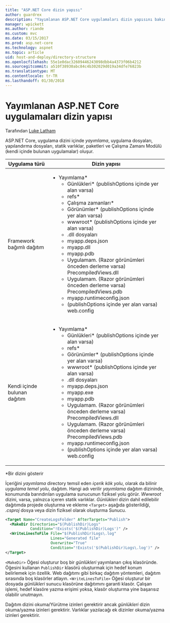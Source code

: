 ```yaml
---
title: "ASP.NET Core dizin yapısı"
author: guardrex
description: "Yayımlanan ASP.NET Core uygulamaları dizin yapısını bakın."
manager: wpickett
ms.author: riande
ms.custom: mvc
ms.date: 03/15/2017
ms.prod: asp.net-core
ms.technology: aspnet
ms.topic: article
uid: host-and-deploy/directory-structure
ms.openlocfilehash: 55e1e0dac32609446243098dbb4a4373f06b4212
ms.sourcegitcommit: a510f38930abc84c4b302029d019a34dfe76823b
ms.translationtype: MT
ms.contentlocale: tr-TR
ms.lasthandoff: 01/30/2018
---
```

# <a name="directory-structure-of-published-aspnet-core-apps"></a>Yayımlanan ASP.NET Core uygulamaları dizin yapısı

Tarafından [Luke Latham](https://github.com/guardrex)

ASP.NET Core, uygulama dizini içinde *yayımlama*, uygulama dosyaları, yapılandırma dosyaları, statik varlıklar, paketleri ve Çalışma Zamanı Modülü (kendi içinde bulunan uygulamalar) oluşur.

| Uygulama türü                       | Dizin yapısı |
| ------------------------------ | ------------------- |
| Framework bağımlı dağıtım | <ul><li>Yayımlama\*<ul><li>Günlükleri\* (publishOptions içinde yer alan varsa)</li><li>refs\*</li><li>Çalışma zamanları\*</li><li>Görünümler\* (publishOptions içinde yer alan varsa)</li><li>wwwroot\* (publishOptions içinde yer alan varsa)</li><li>.dll dosyaları</li><li>myapp.deps.json</li><li>myapp.dll</li><li>myapp.pdb</li><li>Uygulamam. (Razor görünümleri önceden derleme varsa) PrecompiledViews.dll</li><li>Uygulamam. (Razor görünümleri önceden derleme varsa) PrecompiledViews.pdb</li><li>myapp.runtimeconfig.json</li><li>(publishOptions içinde yer alan varsa) web.config</li></ul></li></ul> |
| Kendi içinde bulunan dağıtım      | <ul><li>Yayımlama\*<ul><li>Günlükleri\* (publishOptions içinde yer alan varsa)</li><li>refs\*</li><li>Görünümler\* (publishOptions içinde yer alan varsa)</li><li>wwwroot\* (publishOptions içinde yer alan varsa)</li><li>.dll dosyaları</li><li>myapp.deps.json</li><li>myapp.exe</li><li>myapp.pdb</li><li>Uygulamam. (Razor görünümleri önceden derleme varsa) PrecompiledViews.dll</li><li>Uygulamam. (Razor görünümleri önceden derleme varsa) PrecompiledViews.pdb</li><li>myapp.runtimeconfig.json</li><li>(publishOptions içinde yer alan varsa) web.config</li></ul></li></ul> |
\*Bir dizini gösterir

İçeriğini *yayımlama* directory temsil eden *içerik kök yolu*, olarak da bilinir *uygulama temel yolu*, dağıtım. Hangi adı verilir *yayımlama* dağıtım dizininde, konumunda barındırılan uygulama sunucunun fiziksel yolu görür. *Wwwroot* dizini, varsa, yalnızca içeren statik varlıklar. *Günlükleri* dizin dahil edilebilir dağıtımda projede oluşturma ve ekleme `<Target>` aşağıda gösterildiği, *.csproj* dosya veya dizin fiziksel olarak oluşturma Sunucu.

```xml
<Target Name="CreateLogsFolder" AfterTargets="Publish">
  <MakeDir Directories="$(PublishDir)Logs" 
           Condition="!Exists('$(PublishDir)Logs')" />
  <WriteLinesToFile File="$(PublishDir)Logs\.log" 
                    Lines="Generated file" 
                    Overwrite="True" 
                    Condition="!Exists('$(PublishDir)Logs\.log')" />
</Target>
```

`<MakeDir>` Öğesi oluşturur boş bir *günlükleri* yayımlanan çıkış klasöründe. Öğesini kullanan `PublishDir` klasörü oluşturmak için hedef konum belirlemek için özellik. Web dağıtımı gibi birkaç dağıtım yöntemleri, dağıtım sırasında boş klasörler atlayın. `<WriteLinesToFile>` Öğesi oluşturur bir dosyada *günlükleri* sunucu klasörüne dağıtımını garanti klasör. Çalışan işlemi, hedef klasöre yazma erişimi yoksa, klasör oluşturma yine başarısız olabilir unutmayın.

Dağıtım dizini okuma/Yürütme izinleri gerektirir ancak *günlükleri* dizin okuma/yazma izinleri gerektirir. Varlıklar yazılacağı ek dizinler okuma/yazma izinleri gerektirir.
